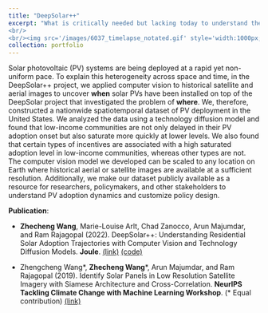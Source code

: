 ```yaml
---
title: "DeepSolar++"
excerpt: "What is critically needed but lacking today to understand the technology diffusion of solar PVs over time is a highly granular spatiotemporal dataset for solar installations, as well as the method to efficiently construct and maintenance it. In this project, we bridge this gap by developing computer vision models to deal with low-resolution historical satellite and aerial images to identify when each solar PV system was installed. With this model, we constructed a nationwide spatiotemporal dataset for solar PVs. We further demonstrated the value of this dataset by analyzing it from the technology adoption lifecycle perspective to answer the questions such as: What factors are associated with the onset of solar adoption? What factors are associated with the saturated adoption level? What types of financial incentives are associated with higher saturated adoption levels, especially for low-income communities?
<br/>
<br/><img src='/images/6037_timelapse_notated.gif' style='width:1000px;'>"
collection: portfolio
---
```


Solar photovoltaic (PV) systems are being deployed at a rapid yet non-uniform pace. To explain this heterogeneity across space and time, in the DeepSolar++ project, we applied computer vision to historical satellite and aerial images to uncover **when** solar PVs have been installed on top of the DeepSolar project that investigated the problem of **where**. We, therefore, constructed a nationwide spatiotemporal dataset of PV deployment in the United States. We analyzed the data using a technology diffusion model and found that low-income communities are not only delayed in their PV adoption onset but also saturate more quickly at lower levels. We also found that certain types of incentives are associated with a high saturated adoption level in low-income communities, whereas other types are not. The computer vision model we developed can be scaled to any location on Earth where historical aerial or satellite images are available at a sufficient resolution. Additionally, we make our dataset publicly available as a resource for researchers, policymakers, and other stakeholders to understand PV adoption dynamics and customize policy design.

**Publication**:

* **Zhecheng Wang**, Marie-Louise Arlt, Chad Zanocco, Arun Majumdar, and Ram Rajagopal (2022). 
DeepSolar++: Understanding Residential Solar Adoption Trajectories with Computer Vision and Technology Diffusion Models. 
**Joule**. 
[(link)](http://web.stanford.edu/group/deepsolar/home) [(code)](https://github.com/wangzhecheng/DeepSolar_timelapse)

* Zhengcheng Wang\*, **Zhecheng Wang**\*, Arun Majumdar, and Ram Rajagopal (2019). 
Identify Solar Panels in Low Resolution Satellite Imagery with Siamese Architecture and Cross-Correlation.
**NeurIPS Tackling Climate Change with Machine Learning Workshop**. (\* Equal contribution)
[(link)](https://www.climatechange.ai/papers/neurips2019/28/paper.pdf)